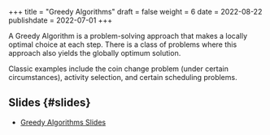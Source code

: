 +++
title = "Greedy Algorithms"
draft = false
weight = 6
date = 2022-08-22
publishdate = 2022-07-01
+++

A Greedy Algorithm is a problem-solving approach that makes a locally optimal choice at each step.  There is a class of
problems where this approach also yields the globally optimum solution.

Classic examples include the coin change problem (under certain circumstances), activity selection, and certain
scheduling problems.


## Slides {#slides}

-   [Greedy Algorithms Slides](/slides/greedy-algorithms.pdf)
